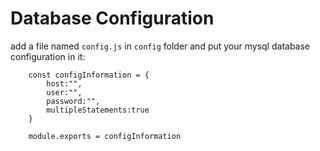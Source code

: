 # Database Configuration


add a file named `config.js` in `config` folder and put your mysql database configuration in it:
```
    const configInformation = {
        host:"",
        user:"",
        password:"",
        multipleStatements:true
    }

    module.exports = configInformation
    
```
